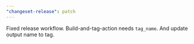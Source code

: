```yaml
---
"changeset-release": patch
---
```


Fixed release workflow. Build-and-tag-action needs `tag_name`. And update output name to tag.
